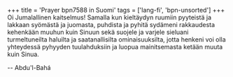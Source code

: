 +++
title = 'Prayer bpn7588 in Suomi'
tags = ['lang-fi', 'bpn-unsorted']
+++
Oi Jumalallinen kaitselmus! Samalla kun kieltäydyn ruumiin pyyteistä ja lakkaan syömästä ja juomasta, puhdista ja pyhitä sydämeni rakkaudesta kehenkään muuhun kuin Sinuun sekä suojele ja varjele sieluani turmeltuneilta haluilta ja saatanallisilta ominaisuuksilta, jotta henkeni  voi olla yhteydessä pyhyyden tuulahduksiin ja luopua mainitsemasta ketään muuta kuin Sinua.

-- Abdu'l-Bahá
